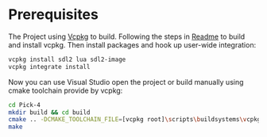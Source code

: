# Prerequisites

The Project using [Vcpkg](https://github.com/microsoft/vcpkg) to build. Following the steps in [Readme](https://github.com/microsoft/vcpkg/blob/master/README.md) to build and install vcpkg. Then install packages and hook up user-wide integration:

```sh
vcpkg install sdl2 lua sdl2-image
vcpkg integrate install
```

Now you can use Visual Studio open the project or build manually using cmake toolchain provide by vcpkg:

```sh
cd Pick-4
mkdir build && cd build
cmake .. -DCMAKE_TOOLCHAIN_FILE=[vcpkg root]\scripts\buildsystems\vcpkg.cmake
make
```
